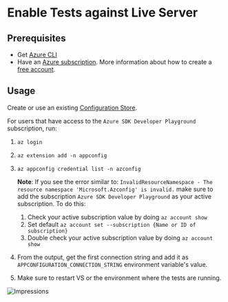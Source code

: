 # Enable Tests against Live Server

## Prerequisites
- Get [Azure CLI](https://docs.microsoft.com/cli/azure/install-azure-cli?view=azure-cli-latest)
- Have an [Azure subscription](https://docs.microsoft.com/azure/guides/developer/azure-developer-guide#understanding-accounts-subscriptions-and-billing). More information about how to create a [free account](https://azure.microsoft.com/free/?ref=microsoft.com&utm_source=microsoft.com&utm_medium=docs&utm_campaign=visualstudio).

## Usage
Create or use an existing [Configuration Store](https://docs.microsoft.com/azure/azure-app-configuration/quickstart-dotnet-core-app#create-an-app-configuration-store).

For users that have access to the `Azure SDK Developer Playground` subscription, run:
1. `az login`
2. `az extension add -n appconfig`
3. `az appconfig credential list -n azconfig`

    **Note**: If you see the error similar to: `InvalidResourceNamespace - The resource namespace 'Microsoft.Azconfig' is invalid.` make sure to add the subscription `Azure SDK Developer Playground` as your active subscription. To do this:
    1. Check your active subscription value by doing `az account show`
    2. Set default `az account set --subscription {Name or ID of subscription}`
    3. Double check your active subscription value by doing `az account show`
5. From the output, get the first connection string and add it as `APPCONFIGURATION_CONNECTION_STRING` environment variable's value.
6. Make sure to restart VS or the environment where the tests are running.


![Impressions](https://azure-sdk-impressions.azurewebsites.net/api/impressions/azure-sdk-for-net%2Fsdk%2Fappconfiguration%2FAzure.Data.AppConfiguration%2Ftests%2FReadme.png)
